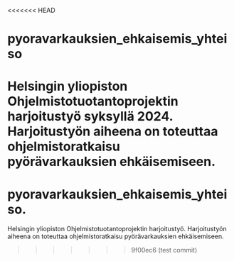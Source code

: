 <<<<<<< HEAD
# pyoravarkauksien_ehkaisemis_yhteiso
Helsingin yliopiston Ohjelmistotuotantoprojektin harjoitustyö syksyllä 2024. Harjoitustyön aiheena on toteuttaa ohjelmistoratkaisu pyörävarkauksien ehkäisemiseen.
=======
# pyoravarkauksien_ehkaisemis_yhteiso.
Helsingin yliopiston Ohjelmistotuotantoprojektin harjoitustyö. Harjoitustyön aiheena on toteuttaa ohjelmistoratkaisu pyörävarkauksien ehkäisemiseen.
>>>>>>> 9f00ec6 (test commit)
